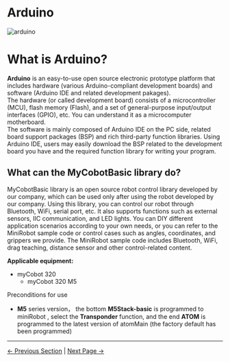 # Arduino
![arduino](../resources/16-ArduinoEnv/16.0/16-0-001.jpg)<br>

# What is Arduino?
**Arduino** is an easy-to-use open source electronic prototype platform that includes hardware (various Arduino-compliant development boards) and software (Arduino IDE and related development pakages). <br>
The hardware (or called development board) consists of a microcontroller (MCU), flash memory (Flash), and a set of general-purpose input/output interfaces (GPIO), etc. You can understand it as a microcomputer motherboard. <br>
The software is mainly composed of Arduino IDE on the PC side, related board support packages (BSP) and rich third-party function libraries. Using Arduino IDE, users may easily download the BSP related to the development board you have and the required function library for writing your program.<br>

## What can the MyCobotBasic library do?
MyCobotBasic library is an open source robot control library developed by our company, which can be used only after using the robot developed by our company. Using this library, you can control our robot through Bluetooth, WiFi, serial port, etc. It also supports functions such as external sensors, IIC communication, and LED lights. You can DIY different application scenarios according to your own needs, or you can refer to the MiniRobot sample code or control cases such as angles, coordinates, and grippers we provide. The MiniRobot sample code includes Bluetooth, WiFi, drag teaching, distance sensor and other control-related content.

**Applicable equipment:**<br>

- myCobot 320
  - myCobot 320 M5 <br>

Preconditions for use<br>
- **M5** series version， the bottom **M5Stack-basic** is programmed to miniRobot , select the  **Transponder** function, and the end **ATOM** is programmed to the latest version of atomMain (the factory default has been programmed)

---

[← Previous Section](../12-ApplicationBaseCPlus/README.md) | [Next Page →](16.1-arduino_download.md)